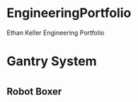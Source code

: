 # EngineeringPortfolio
Ethan Keller Engineering Portfolio
<!DOCTYPE HTML>
<html>
<body>
<h1> Gantry System <h1>
<h2> Robot Boxer <h2>
<body>
<html>
